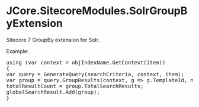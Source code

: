 JCore.SitecoreModules.SolrGroupByExtension
==========================================

Sitecore 7 GroupBy extension for Solr.

Example:

<pre>
using (var context = objIndexName.GetContext(item))
{
var query = GenerateQuery(searchCriteria, context, item);
var group = query.GroupResults(context, g => g.TemplateId, numberofItemsPerGroupForRelatedWidgets);
totalResultCount = group.TotalSearchResults;
globalSearchResult.Add(group);
}
</pre>

